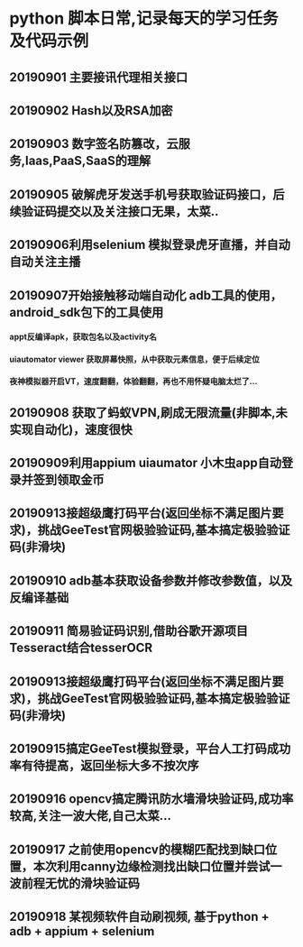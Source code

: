 # python 脚本日常,记录每天的学习任务及代码示例

## 20190901 主要接讯代理相关接口

## 20190902 Hash以及RSA加密

## 20190903 数字签名防篡改，云服务,Iaas,PaaS,SaaS的理解

## 20190905 破解虎牙发送手机号获取验证码接口，后续验证码提交以及关注接口无果，太菜..
 
## 20190906利用selenium 模拟登录虎牙直播，并自动自动关注主播

## 20190907开始接触移动端自动化 adb工具的使用，android_sdk包下的工具使用
#### appt反编译apk，获取包名以及activity名
#### uiautomator viewer 获取屏幕快照，从中获取元素信息，便于后续定位
#### 夜神模拟器开启VT，速度翻翻，体验翻翻，再也不用怀疑电脑太烂了...

## 20190908 获取了蚂蚁VPN,刷成无限流量(非脚本,未实现自动化)，速度很快

## 20190909利用appium uiaumator 小木虫app自动登录并签到领取金币

## 20190913接超级鹰打码平台(返回坐标不满足图片要求)，挑战GeeTest官网极验验证码,基本搞定极验验证码(非滑块)

## 20190910 adb基本获取设备参数并修改参数值，以及反编译基础

## 20190911 简易验证码识别,借助谷歌开源项目Tesseract结合tesserOCR

## 20190913接超级鹰打码平台(返回坐标不满足图片要求)，挑战GeeTest官网极验验证码,基本搞定极验验证码(非滑块)

## 20190915搞定GeeTest模拟登录，平台人工打码成功率有待提高，返回坐标大多不按次序

## 20190916 opencv搞定腾讯防水墙滑块验证码,成功率较高,关注一波大佬,自己太菜...

## 20190917 之前使用opencv的模糊匹配找到缺口位置，本次利用canny边缘检测找出缺口位置并尝试一波前程无忧的滑块验证码

## 20190918 某视频软件自动刷视频, 基于python + adb + appium + selenium
